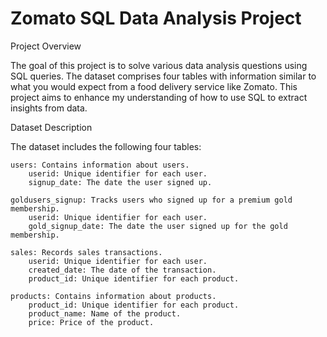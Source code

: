 # Zomato SQL Data Analysis Project

Project Overview

The goal of this project is to solve various data analysis questions using SQL queries. The dataset comprises four tables with information similar to what you would expect from a food delivery service like Zomato. This project aims to enhance my understanding of how to use SQL to extract insights from data.

Dataset Description

The dataset includes the following four tables:

    users: Contains information about users.
        userid: Unique identifier for each user.
        signup_date: The date the user signed up.

    goldusers_signup: Tracks users who signed up for a premium gold membership.
        userid: Unique identifier for each user.
        gold_signup_date: The date the user signed up for the gold membership.

    sales: Records sales transactions.
        userid: Unique identifier for each user.
        created_date: The date of the transaction.
        product_id: Unique identifier for each product.

    products: Contains information about products.
        product_id: Unique identifier for each product.
        product_name: Name of the product.
        price: Price of the product.

